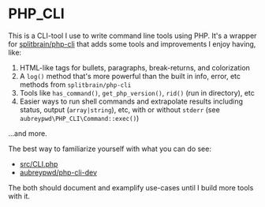 # PHP_CLI

This is a CLI-tool I use to write command line tools using PHP. It's a wrapper for [splitbrain/php-cli](https://github.com/splitbrain/php-cli) that adds some tools and improvements I enjoy having, like:

1. HTML-like tags for bullets, paragraphs, break-returns, and colorization
2. A `log()` method that's more powerful than the built in info, error, etc methods from `splitbrain/php-cli`
3. Tools like `has_command()`, `get_php_version()`, `rid()` (run in directory), etc
4. Easier ways to run shell commands and extrapolate results including status, output (`array|string`), etc, with or without `stderr` (see `aubreypwd\PHP_CLI\Command::exec()`)

...and more.

The best way to familiarize yourself with what you can do see:

- [src/CLI.php](src/CLI.php)
- [aubreypwd/php-cli-dev](https://github.com/aubreypwd/php-cli-dev)

The both should document and examplify use-cases until I build more tools with it.